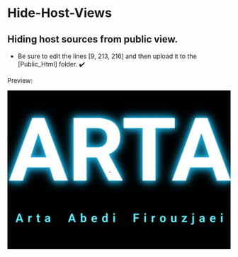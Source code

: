 # Hide-Host-Views

## Hiding host sources from public view.

* Be sure to edit the lines [9, 213, 216] and then upload it to the [Public_Html] folder. ✔️

Preview:

<img src="Img/img.png"/>

